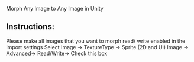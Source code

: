 Morph Any Image to Any Image in Unity

Instructions:
-------------
Please make all images that you want to morph read/ write enabled in the import settings
Select Image -> TextureType -> Sprite (2D and UI)
       Image -> Advanced-> Read/Write-> Check this box
